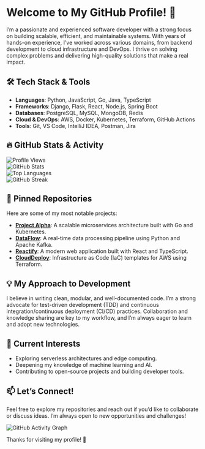 # Welcome to My GitHub Profile! 👋  

I’m a passionate and experienced software developer with a strong focus on building scalable, efficient, and maintainable systems. With years of hands-on experience, I’ve worked across various domains, from backend development to cloud infrastructure and DevOps. I thrive on solving complex problems and delivering high-quality solutions that make a real impact.  

## 🛠️ Tech Stack & Tools  
- **Languages**: Python, JavaScript, Go, Java, TypeScript  
- **Frameworks**: Django, Flask, React, Node.js, Spring Boot  
- **Databases**: PostgreSQL, MySQL, MongoDB, Redis  
- **Cloud & DevOps**: AWS, Docker, Kubernetes, Terraform, GitHub Actions  
- **Tools**: Git, VS Code, IntelliJ IDEA, Postman, Jira  

## 🔥 GitHub Stats & Activity  
![Profile Views](https://komarev.com/ghpvc/?username=asgeirjohanne755&color=blue)  
![GitHub Stats](https://github-readme-stats.vercel.app/api?username=asgeirjohanne755&show_icons=true&theme=radical)  
![Top Languages](https://github-readme-stats.vercel.app/api/top-langs/?username=asgeirjohanne755&layout=compact&theme=radical)  
![GitHub Streak](https://streak-stats.demolab.com/?user=asgeirjohanne755&theme=radical)  

## 🚀 Pinned Repositories  
Here are some of my most notable projects:  
- **[Project Alpha](https://github.com/asgeirjohanne755/project-alpha)**: A scalable microservices architecture built with Go and Kubernetes.  
- **[DataFlow](https://github.com/asgeirjohanne755/dataflow)**: A real-time data processing pipeline using Python and Apache Kafka.  
- **[Reactify](https://github.com/asgeirjohanne755/reactify)**: A modern web application built with React and TypeScript.  
- **[CloudDeploy](https://github.com/asgeirjohanne755/clouddeploy)**: Infrastructure as Code (IaC) templates for AWS using Terraform.  

## 💡 My Approach to Development  
I believe in writing clean, modular, and well-documented code. I’m a strong advocate for test-driven development (TDD) and continuous integration/continuous deployment (CI/CD) practices. Collaboration and knowledge sharing are key to my workflow, and I’m always eager to learn and adopt new technologies.  

## 🌱 Current Interests  
- Exploring serverless architectures and edge computing.  
- Deepening my knowledge of machine learning and AI.  
- Contributing to open-source projects and building developer tools.  

## 📫 Let’s Connect!  
Feel free to explore my repositories and reach out if you’d like to collaborate or discuss ideas. I’m always open to new opportunities and challenges!  

![GitHub Activity Graph](https://activity-graph.herokuapp.com/graph?username=asgeirjohanne755&theme=react-dark)  

Thanks for visiting my profile! 🚀
